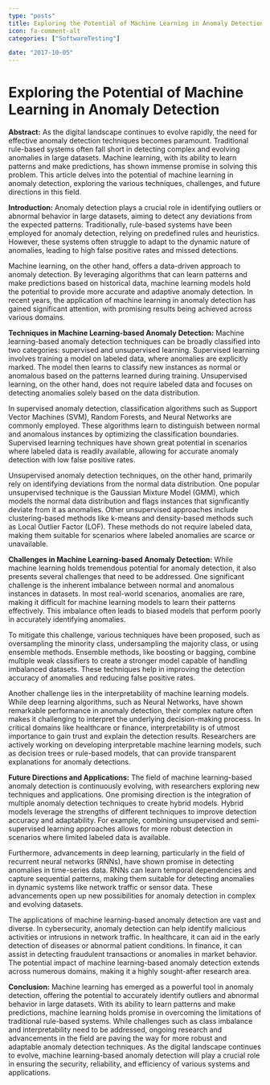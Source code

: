 ```yaml
---
type: "posts"
title: Exploring the Potential of Machine Learning in Anomaly Detection
icon: fa-comment-alt
categories: ["SoftwareTesting"]

date: "2017-10-05"
---
```




# Exploring the Potential of Machine Learning in Anomaly Detection

**Abstract:**
As the digital landscape continues to evolve rapidly, the need for effective anomaly detection techniques becomes paramount. Traditional rule-based systems often fall short in detecting complex and evolving anomalies in large datasets. Machine learning, with its ability to learn patterns and make predictions, has shown immense promise in solving this problem. This article delves into the potential of machine learning in anomaly detection, exploring the various techniques, challenges, and future directions in this field.

**Introduction:**
Anomaly detection plays a crucial role in identifying outliers or abnormal behavior in large datasets, aiming to detect any deviations from the expected patterns. Traditionally, rule-based systems have been employed for anomaly detection, relying on predefined rules and heuristics. However, these systems often struggle to adapt to the dynamic nature of anomalies, leading to high false positive rates and missed detections.

Machine learning, on the other hand, offers a data-driven approach to anomaly detection. By leveraging algorithms that can learn patterns and make predictions based on historical data, machine learning models hold the potential to provide more accurate and adaptive anomaly detection. In recent years, the application of machine learning in anomaly detection has gained significant attention, with promising results being achieved across various domains.

**Techniques in Machine Learning-based Anomaly Detection:**
Machine learning-based anomaly detection techniques can be broadly classified into two categories: supervised and unsupervised learning. Supervised learning involves training a model on labeled data, where anomalies are explicitly marked. The model then learns to classify new instances as normal or anomalous based on the patterns learned during training. Unsupervised learning, on the other hand, does not require labeled data and focuses on detecting anomalies solely based on the data distribution.

In supervised anomaly detection, classification algorithms such as Support Vector Machines (SVM), Random Forests, and Neural Networks are commonly employed. These algorithms learn to distinguish between normal and anomalous instances by optimizing the classification boundaries. Supervised learning techniques have shown great potential in scenarios where labeled data is readily available, allowing for accurate anomaly detection with low false positive rates.

Unsupervised anomaly detection techniques, on the other hand, primarily rely on identifying deviations from the normal data distribution. One popular unsupervised technique is the Gaussian Mixture Model (GMM), which models the normal data distribution and flags instances that significantly deviate from it as anomalies. Other unsupervised approaches include clustering-based methods like k-means and density-based methods such as Local Outlier Factor (LOF). These methods do not require labeled data, making them suitable for scenarios where labeled anomalies are scarce or unavailable.

**Challenges in Machine Learning-based Anomaly Detection:**
While machine learning holds tremendous potential for anomaly detection, it also presents several challenges that need to be addressed. One significant challenge is the inherent imbalance between normal and anomalous instances in datasets. In most real-world scenarios, anomalies are rare, making it difficult for machine learning models to learn their patterns effectively. This imbalance often leads to biased models that perform poorly in accurately identifying anomalies.

To mitigate this challenge, various techniques have been proposed, such as oversampling the minority class, undersampling the majority class, or using ensemble methods. Ensemble methods, like boosting or bagging, combine multiple weak classifiers to create a stronger model capable of handling imbalanced datasets. These techniques help in improving the detection accuracy of anomalies and reducing false positive rates.

Another challenge lies in the interpretability of machine learning models. While deep learning algorithms, such as Neural Networks, have shown remarkable performance in anomaly detection, their complex nature often makes it challenging to interpret the underlying decision-making process. In critical domains like healthcare or finance, interpretability is of utmost importance to gain trust and explain the detection results. Researchers are actively working on developing interpretable machine learning models, such as decision trees or rule-based models, that can provide transparent explanations for anomaly detections.

**Future Directions and Applications:**
The field of machine learning-based anomaly detection is continuously evolving, with researchers exploring new techniques and applications. One promising direction is the integration of multiple anomaly detection techniques to create hybrid models. Hybrid models leverage the strengths of different techniques to improve detection accuracy and adaptability. For example, combining unsupervised and semi-supervised learning approaches allows for more robust detection in scenarios where limited labeled data is available.

Furthermore, advancements in deep learning, particularly in the field of recurrent neural networks (RNNs), have shown promise in detecting anomalies in time-series data. RNNs can learn temporal dependencies and capture sequential patterns, making them suitable for detecting anomalies in dynamic systems like network traffic or sensor data. These advancements open up new possibilities for anomaly detection in complex and evolving datasets.

The applications of machine learning-based anomaly detection are vast and diverse. In cybersecurity, anomaly detection can help identify malicious activities or intrusions in network traffic. In healthcare, it can aid in the early detection of diseases or abnormal patient conditions. In finance, it can assist in detecting fraudulent transactions or anomalies in market behavior. The potential impact of machine learning-based anomaly detection extends across numerous domains, making it a highly sought-after research area.

**Conclusion:**
Machine learning has emerged as a powerful tool in anomaly detection, offering the potential to accurately identify outliers and abnormal behavior in large datasets. With its ability to learn patterns and make predictions, machine learning holds promise in overcoming the limitations of traditional rule-based systems. While challenges such as class imbalance and interpretability need to be addressed, ongoing research and advancements in the field are paving the way for more robust and adaptable anomaly detection techniques. As the digital landscape continues to evolve, machine learning-based anomaly detection will play a crucial role in ensuring the security, reliability, and efficiency of various systems and applications.